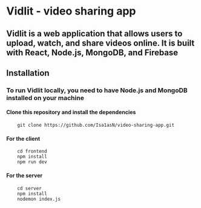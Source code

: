 # Vidlit - video sharing app 

## Vidlit is a web application that allows users to upload, watch, and share videos online. It is built with React, Node.js, MongoDB, and Firebase

## Installation

### To run Vidlit locally, you need to have Node.js and MongoDB installed on your machine

#### Clone this repository and install the dependencies

        git clone https://github.com/Isa1asN/video-sharing-app.git

#### For the client

        cd frontend
        npm install
        npm run dev

#### For the server

        cd server
        npm install 
        nodemon index.js


